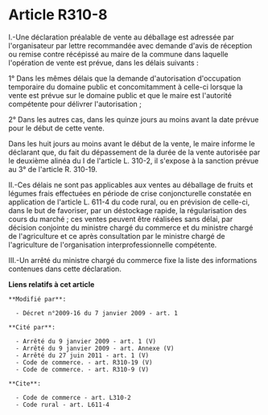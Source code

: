 # Article R310-8

I.-Une déclaration préalable de vente au déballage est adressée par l'organisateur par lettre recommandée avec demande d'avis
de réception ou remise contre récépissé au maire de la commune dans laquelle l'opération de vente est prévue, dans les délais
suivants : 

1° Dans les mêmes délais que la demande d'autorisation d'occupation temporaire du domaine public et concomitamment à celle-ci
lorsque la vente est prévue sur le domaine public et que le maire est l'autorité compétente pour délivrer l'autorisation ; 

2° Dans les autres cas, dans les quinze jours au moins avant la date prévue pour le début de cette vente. 

Dans les huit jours au moins avant le début de la vente, le maire informe le déclarant que, du fait du dépassement de la
durée de la vente autorisée par le deuxième alinéa du I de l'article L. 310-2, il s'expose à la sanction prévue au 3° de
l'article R. 310-19. 

II.-Ces délais ne sont pas applicables aux ventes au déballage de fruits et légumes frais effectuées en période de crise
conjoncturelle constatée en application de l'article L. 611-4 du code rural, ou en prévision de celle-ci, dans le but de
favoriser, par un déstockage rapide, la régularisation des cours du marché ; ces ventes peuvent être réalisées sans délai,
par décision conjointe du ministre chargé du commerce et du ministre chargé de l'agriculture et ce après consultation par le
ministre chargé de l'agriculture de l'organisation interprofessionnelle compétente. 

III.-Un arrêté du ministre chargé du commerce fixe la liste des informations contenues dans cette déclaration.

**Liens relatifs à cet article**

	**Modifié par**:

	  - Décret n°2009-16 du 7 janvier 2009 - art. 1

	**Cité par**:

	  - Arrêté du 9 janvier 2009 - art. 1 (V)
	  - Arrêté du 9 janvier 2009 - art. Annexe (V)
	  - Arrêté du 27 juin 2011 - art. 1 (V)
	  - Code de commerce. - art. R310-19 (V)
	  - Code de commerce. - art. R310-9 (V)

	**Cite**:

	  - Code de commerce - art. L310-2
	  - Code rural - art. L611-4
